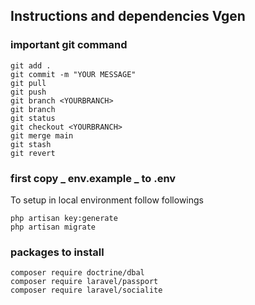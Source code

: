 <p align="center">

## Instructions and dependencies Vgen

</p>

### important git command

    git add .
    git commit -m "YOUR MESSAGE"
    git pull
    git push
    git branch <YOURBRANCH>
    git branch
    git status
    git checkout <YOURBRANCH>
    git merge main
    git stash
    git revert

### first copy _ env.example _ to .env

To setup in local environment follow followings

    php artisan key:generate
    php artisan migrate

### packages to install

    composer require doctrine/dbal
    composer require laravel/passport
    composer require laravel/socialite
